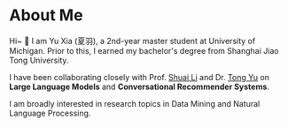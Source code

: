 # About Me

Hi~ :ghost: I am Yu Xia (夏羽), a 2nd-year master student at University of Michigan. Prior to this, I earned my bachelor's degree from Shanghai Jiao Tong University. 

I have been collaborating closely with Prof. [Shuai Li](https://shuaili8.github.io/) and Dr. [Tong Yu](https://scholar.google.com/citations?user=6-ARmXsAAAAJ) on **Large Language Models** and **Conversational Recommender Systems**. 

I am broadly interested in research topics in Data Mining and Natural Language Processing.
